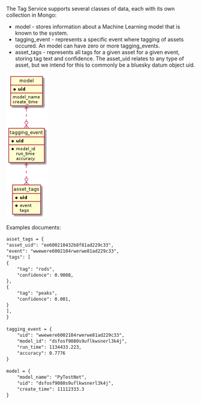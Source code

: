 The Tag Service supports several classes of data, each with its own collection in Mongo:
* model - stores information about a Machine Learning model that is known to the system.
* tagging_event - represents a specific event where tagging of assets occured. An model can have zero or more tagging_events.
* asset_tags - represents all tags for a given asset for a given event, storing tag text and confidence. The asset_uid relates to any type of asset, but we intend for this to commonly be a bluesky datum object uid.


![ER Diagram](images/model.png)


Examples documents:

    asset_tags = {
    "asset_uid": "ee600210432b8f81ad229c33",
    "event": "wwewere6002104rwerwe81ad229c33",
    "tags": [
    {
        "tag": "rods",
        "confidence": 0.9008,
    },
    {
        "tag": "peaks",
        "confidence": 0.001, 
    }
    ],
    }

    tagging_event = {
        "uid": "wwewere6002104rwerwe81ad229c33",
        "model_id": "dsfosf9080s9uflkwsnerl3k4j",
        "run_time": 1134433.223,
        "accuracy": 0.7776
    }

    model = {
        "model_name": "PyTestNet",
        "uid": "dsfosf9080s9uflkwsnerl3k4j",
        "create_time": 11112333.3  
    }